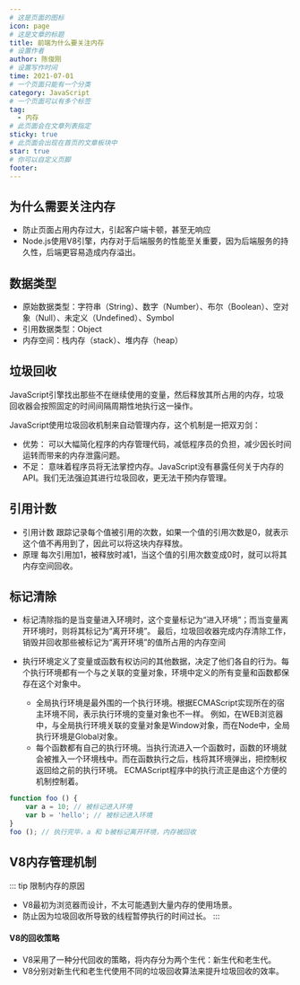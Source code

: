 ```yaml
---
# 这是页面的图标
icon: page
# 这是文章的标题
title: 前端为什么要关注内存
# 设置作者
author: 陈俊刚
# 设置写作时间
time: 2021-07-01
# 一个页面只能有一个分类
category: JavaScript
# 一个页面可以有多个标签
tag:
  - 内存
# 此页面会在文章列表指定
sticky: true
# 此页面会出现在首页的文章板块中
star: true
# 你可以自定义页脚
footer:
---
```


## 为什么需要关注内存

- 防止页面占用内存过大，引起客户端卡顿，甚至无响应
- Node.js使用V8引擎，内存对于后端服务的性能至关重要，因为后端服务的持久性，后端更容易造成内存溢出。

## 数据类型

- 原始数据类型：字符串（String）、数字（Number）、布尔（Boolean）、空对象（Null）、未定义（Undefined）、Symbol
- 引用数据类型：Object
- 内存空间：栈内存（stack）、堆内存（heap）

## 垃圾回收

JavaScript引擎找出那些不在继续使用的变量，然后释放其所占用的内存，垃圾回收器会按照固定的时间间隔周期性地执行这一操作。

JavaScript使用垃圾回收机制来自动管理内存，这个机制是一把双刃剑：

- 优势： 可以大幅简化程序的内存管理代码，减低程序员的负担，减少因长时间运转而带来的内存泄露问题。
- 不足： 意味着程序员将无法掌控内存。JavaScript没有暴露任何关于内存的API。我们无法强迫其进行垃圾回收，更无法干预内存管理。

## 引用计数

- 引用计数
    跟踪记录每个值被引用的次数，如果一个值的引用次数是0，就表示这个值不再用到了，因此可以将这块内存释放。
- 原理
    每次引用加1，被释放时减1，当这个值的引用次数变成0时，就可以将其内存空间回收。

## 标记清除

- 标记清除指的是当变量进入环境时，这个变量标记为“进入环境”；而当变量离开环境时，则将其标记为“离开环境”。
最后，垃圾回收器完成内存清除工作，销毁并回收那些被标记为“离开环境”的值所占用的内存空间

- 执行环境定义了变量或函数有权访问的其他数据，决定了他们各自的行为。每个执行环境都有一个与之关联的变量对象，环境中定义的所有变量和函数都保存在这个对象中。
    - 全局执行环境是最外围的一个执行环境。根据ECMAScript实现所在的宿主环境不同，表示执行环境的变量对象也不一样。
  例如，在WEB浏览器中，与全局执行环境关联的变量对象是Window对象，而在Node中，全局执行环境是Global对象。
    - 每个函数都有自己的执行环境。当执行流进入一个函数时，函数的环境就会被推入一个环境栈中。而在函数执行之后，栈将其环境弹出，把控制权返回给之前的执行环境。
  ECMAScript程序中的执行流正是由这个方便的机制控制着。

```javascript
function foo () {
    var a = 10; // 被标记进入环境
    var b = 'hello'; // 被标记进入环境
}
foo (); // 执行完毕，a 和 b被标记离开环境，内存被回收
```

## V8内存管理机制

::: tip
  限制内存的原因
  - V8最初为浏览器而设计，不太可能遇到大量内存的使用场景。
  - 防止因为垃圾回收所导致的线程暂停执行的时间过长。
:::

#### V8的回收策略

- V8采用了一种分代回收的策略，将内存分为两个生代：新生代和老生代。
- V8分别对新生代和老生代使用不同的垃圾回收算法来提升垃圾回收的效率。


